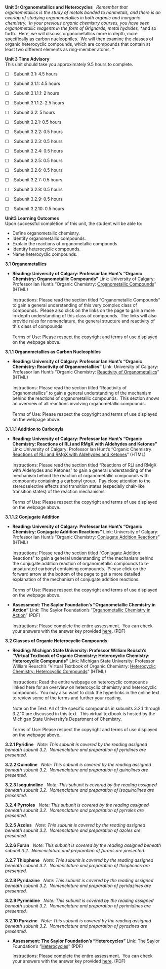 **Unit 3: Organometallics and Heterocycles** <span id="3"></span> 
*Remember that organometallics is the study of metals bonded to
nonmetals, and there is an overlap of studying organometallics in both
organic and inorganic chemistry.  In* *your previous organic chemistry*
*courses, you have seen organometallic reagents in the form of
Grignards, metal hydrides,* *and so forth.  Here, we will discuss
organometallics more in depth, more specifically as carbon
nucleophiles.  We will then examine the classes of organic heterocyclic
compounds, which are compounds that contain at least two different
elements as ring-member atoms. *

**Unit 3 Time Advisory**  
This unit should take you approximately 9.5 hours to complete.  
  
 ☐    Subunit 3.1: 4.5 hours
  
 ☐    Subunit 3.1.1: 4.5 hours

☐    Subunit 3.1.1.1: 2 hours  
  
 ☐    Subunit 3.1.1.2: 2.5 hours

☐    Subunit 3.2: 5 hours
  
 ☐    Subunit 3.2.1: 0.5 hours  
  
 ☐    Subunit 3.2.2: 0.5 hours  
  
 ☐    Subunit 3.2.3: 0.5 hours  
  
 ☐    Subunit 3.2.4: 0.5 hours  
  
 ☐    Subunit 3.2.5: 0.5 hours  
  
 ☐    Subunit 3.2.6: 0.5 hours  
  
 ☐    Subunit 3.2.7: 0.5 hours  
  
 ☐    Subunit 3.2.8: 0.5 hours  
  
 ☐    Subunit 3.2.9: 0.5 hours  
  
 ☐    Subunit 3.2.10: 0.5 hours

**Unit3 Learning Outcomes**  
Upon successful completion of this unit, the student will be able to:  
  
-   Define organometallic chemistry.
-   Identify organometallic compounds.
-   Explain the reactions of organometallic compounds.
-   Identity heterocyclic compounds.
-   Name heterocyclic compounds.

**3.1 Organometallics** <span id="3.1"></span> 
-   **Reading: University of Calgary: Professor Ian Hunt’s “Organic
    Chemistry: Organometallic Compounds”**
    Link: University of Calgary: Professor Ian Hunt’s “Organic
    Chemistry: [Organometallic
    Compounds](http://www.chem.ucalgary.ca/courses/350/Carey5th/Ch14/ch14-0.html)”
    (HTML)  
        
     Instructions: Please read the section titled “Organometallic
    Compounds” to gain a general understanding of this very complex
    class of compounds.  Please also click on the links on the page to
    gain a more in-depth understanding of this class of compounds.  The
    links will also provide rules for nomenclature, the general
    structure and reactivity of this class of compounds.  
        
     Terms of Use: Please respect the copyright and terms of use
    displayed on the webpage above.

**3.1.1 Organometallics as Carbon Nucleophiles** <span
id="3.1.1"></span> 
-   **Reading: University of Calgary: Professor Ian Hunt’s “Organic
    Chemistry: Reactivity of Organometallics”**
    Link: University of Calgary: Professor Ian Hunt’s “Organic
    Chemistry: [Reactivity of
    Organometallics](http://www.chem.ucalgary.ca/courses/351/Carey5th/Ch14/ch14-3.html)”
    (HTML)  
        
     Instructions: Please read the section titled “Reactivity of
    Organometallics” to gain a general understanding of the mechanism
    behind the reactions of organometallic compounds.  This section
    shows an overview of all reactions involving organometallic
    compounds.  
        
     Terms of Use: Please respect the copyright and terms of use
    displayed on the webpage above.

**3.1.1.1 Addition to Carbonyls** <span id="3.1.1.1"></span> 
-   **Reading: University of Calgary: Professor Ian Hunt’s “Organic
    Chemistry: Reactions of RLi and RMgX with Aldehydes and Ketones”**
    Link: University of Calgary: Professor Ian Hunt’s “Organic
    Chemistry: [Reactions of RLi and RMgX with Aldehydes and
    Ketones](http://www.chem.ucalgary.ca/courses/350/Carey5th/Ch17/ch17-3-2-2.html)”
    (HTML)  
        
     Instructions: Please read the section titled “Reactions of RLi and
    RMgX with Aldehydes and Ketones” to gain a general understanding of
    the mechanism behind the reaction of organometallic compounds with
    compounds containing a carbonyl group.  Pay close attention to the
    stereoselective effects and transition states (especially chair-like
    transition states) of the reaction mechanisms.             
        
     Terms of Use: Please respect the copyright and terms of use
    displayed on the webpage above.

**3.1.1.2 Conjugate Addition** <span id="3.1.1.2"></span> 
-   **Reading: University of Calgary: Professor Ian Hunt’s “Organic
    Chemistry: Conjugate Addition Reactions”**
    Link: University of Calgary: Professor Ian Hunt’s “Organic
    Chemistry: [Conjugate Addition
    Reactions](http://www.chem.ucalgary.ca/courses/350/Carey5th/Ch18/ch18-4-1.html)”
    (HTML)  
        
     Instructions: Please read the section titled “Conjugate Addition
    Reactions” to gain a general understanding of the mechanism behind
    the conjugate addition reaction of organometallic compounds to
    b-unsaturated carbonyl containing compounds.  Please click on the
    forward arrow at the bottom of the page to get a more detailed
    explanation of the mechanism of conjugate addition reactions.  
        
     Terms of Use: Please respect the copyright and terms of use
    displayed on the webpage above.

-   **Assessment: The Saylor Foundation’s “Organometallic Chemistry in
    Action”**
    Link: The Saylor Foundation’s “[Organometallic Chemistry in
    Action](https://resources.saylor.org/archived/wp-content/uploads/2012/02/CHEM201-3.1-Organometallic-Chemistry-in-Action-FINAL.doc.pdf)”
    (PDF)  
        
     Instructions: Please complete the entire assessment.  You can check
    your answers with the answer key provided
    [here](https://resources.saylor.org/archived/wp-content/uploads/2012/02/CHEM201-3.2-Heterocycles-Answer-Key-FINAL.doc.pdf). (PDF)

**3.2 Classes of Organic Heterocyclic Compounds** <span
id="3.2"></span> 
-   **Reading: Michigan State University: Professor William Reusch’s
    “Virtual Textbook of Organic Chemistry: Heterocyclic Chemistry:
    Heterocyclic Compounds”**
    Link: Michigan State University: Professor William Reusch’s “Virtual
    Textbook of Organic Chemistry: [Heterocyclic Chemistry: Heterocyclic
    Compounds](http://www2.chemistry.msu.edu/faculty/reusch/VirtTxtJml/heterocy.htm#top1)”
    (HTML)  
        
     Instructions: Read the entire webpage on heterocyclic compounds
    linked here for an overview on heterocyclic chemistry and
    heterocyclic compounds.  You may also want to click the hyperlinks
    in the online text to review some of the terms and further your
    reading.  
        
     Note on the Text: All of the specific compounds in subunits 3.2.1
    through 3.2.10 are discussed in this text.  This virtual textbook is
    hosted by the Michigan State University’s Department of Chemistry.  
        
     Terms of Use: Please respect the copyright and terms of use
    displayed on the webpage above.

**3.2.1 Pyridine** <span id="3.2.1"></span> 
*Note: This subunit is covered by the reading assigned beneath subunit*
*3.2.  Nomenclature and preparation of pyridines are presented.*

**3.2.2 Quinoline** <span id="3.2.2"></span> 
*Note: This subunit is covered by the reading assigned beneath subunit*
*3.2.  Nomenclature and preparation of quinolines are presented.*

**3.2.3 Isoquinoline** <span id="3.2.3"></span> 
*Note: This subunit is covered by the reading assigned beneath subunit*
*3.2.  Nomenclature and preparation of isoquinolines are presented.*

**3.2.4 Pyrroles** <span id="3.2.4"></span> 
*Note: This subunit is covered by the reading assigned beneath subunit*
*3.2.  Nomenclature and preparation of pyrroles are presented.*

**3.2.5 Azoles** <span id="3.2.5"></span> 
*Note: This subunit is covered by the reading assigned beneath subunit*
*3.2.  Nomenclature and preparation of azoles are presented.*

**3.2.6 Furan** <span id="3.2.6"></span> 
*Note: This subunit is covered by the reading assigned beneath subunit*
*3.2.  Nomenclature and preparation of furans are presented.*

**3.2.7 Thiophene** <span id="3.2.7"></span> 
*Note: This subunit is covered by the reading assigned beneath subunit*
*3.2.  Nomenclature and preparation of thiophenes are presented.*

**3.2.8 Pyridazine** <span id="3.2.8"></span> 
*Note: This subunit is covered by the reading assigned beneath subunit*
*3.2.  Nomenclature and preparation of pyridazines are presented.*

**3.2.9 Pyrimidine** <span id="3.2.9"></span> 
*Note: This subunit is covered by the reading assigned beneath subunit*
*3.2.  Nomenclature and preparation of pyrimidines are presented.*

**3.2.10 Pyrazine** <span id="3.2.10"></span> 
*Note: This subunit is covered by the reading assigned beneath subunit*
*3.2.  Nomenclature and preparation of pyrazines are presented.*

-   **Assessment: The Saylor Foundation’s “Heterocycles”**
    Link: The Saylor Foundation’s
    “[Heterocycles](https://resources.saylor.org/archived/wp-content/uploads/2012/02/CHEM201-3.2-Heterocycles-FINAL.pdf)”
    (PDF)  
      
     Instructions: Please complete the entire assessment.  You can check
    your answers with the answer key provided
    [here](https://resources.saylor.org/archived/wp-content/uploads/2012/02/CHEM201-3.2-Heterocycles-Answer-Key-FINAL.doc.pdf). (PDF)


